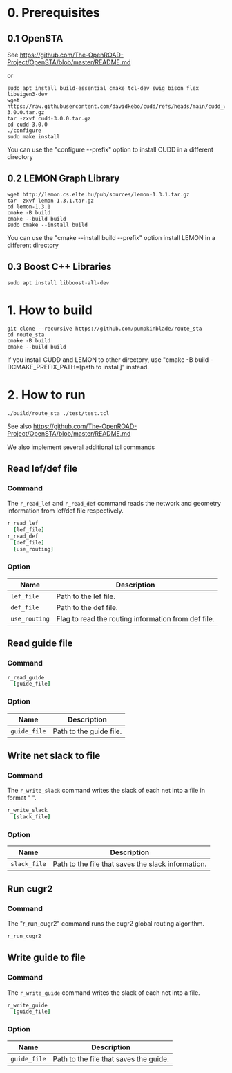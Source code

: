 # 0. Prerequisites
## 0.1 OpenSTA
See https://github.com/The-OpenROAD-Project/OpenSTA/blob/master/README.md

or
```shell
sudo apt install build-essential cmake tcl-dev swig bison flex libeigen3-dev
wget https://raw.githubusercontent.com/davidkebo/cudd/refs/heads/main/cudd_versions/cudd-3.0.0.tar.gz
tar -zxvf cudd-3.0.0.tar.gz
cd cudd-3.0.0
./configure
sudo make install
```
You can use the "configure --prefix" option to install CUDD in a different directory

## 0.2 LEMON Graph Library
```shell
wget http://lemon.cs.elte.hu/pub/sources/lemon-1.3.1.tar.gz
tar -zxvf lemon-1.3.1.tar.gz
cd lemon-1.3.1
cmake -B build
cmake --build build
sudo cmake --install build
```
You can use the "cmake --install build --prefix" option install LEMON in a different directory

## 0.3 Boost C++ Libraries
```shell
sudo apt install libboost-all-dev
```

# 1. How to build
```shell
git clone --recursive https://github.com/pumpkinblade/route_sta
cd route_sta
cmake -B build
cmake --build build
```
If you install CUDD and LEMON to other directory, use "cmake -B build -DCMAKE_PREFIX_PATH=\[path to install\]" instead. 

# 2. How to run
```shell
./build/route_sta ./test/test.tcl
```

See also https://github.com/The-OpenROAD-Project/OpenSTA/blob/master/README.md

We also implement several additional tcl commands

## Read lef/def file
### Command
The `r_read_lef` and `r_read_def` command reads the network and geometry information from lef/def file respectively.
```tcl
r_read_lef
  [lef_file]
r_read_def
  [def_file]
  [use_routing]
```
### Option
| Name | Description |
| ----- | ----- |
| `lef_file` | Path to the lef file. |
| `def_file` | Path to the def file. |
| `use_routing` | Flag to read the routing information from def file. |

## Read guide file
### Command
```tcl
r_read_guide
  [guide_file]
```

### Option
| Name | Description |
| ----- | ----- |
| `guide_file` | Path to the guide file. |

## Write net slack to file
### Command
The `r_write_slack` command writes the slack of each net into a file in format "<net-name> <slack>".
```tcl
r_write_slack
  [slack_file]
```
### Option
| Name | Description |
| ----- | ----- |
| `slack_file` | Path to the file that saves the slack information. |

## Run cugr2
### Command
The "r_run_cugr2" command runs the cugr2 global routing algorithm.
```tcl
r_run_cugr2
```

## Write guide to file
### Command
The `r_write_guide` command writes the slack of each net into a file.
```tcl
r_write_guide
  [guide_file]
```
### Option
| Name | Description |
| ----- | ----- |
| `guide_file` | Path to the file that saves the guide. |

